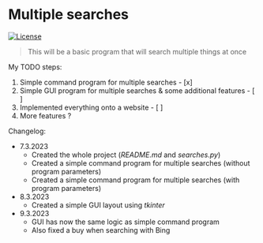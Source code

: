 # Multiple searches

[![License](https://img.shields.io/badge/License-Apache_2.0-blue.svg)](https://opensource.org/licenses/Apache-2.0)
>This will be a basic program that will search multiple things at once

My TODO steps:
1. Simple command program for multiple searches - [x]
2. Simple GUI program for multiple searches & some additional features - [ ]
3. Implemented everything onto a website - [ ]
4. More features ?

Changelog:
- 7.3.2023
    * Created the whole project (_README.md_ and _searches.py_)
    * Created a simple command program for multiple searches (without program parameters)
    * Created a simple command program for multiple searches (with program parameters)
- 8.3.2023
    * Created a simple GUI layout using _tkinter_
- 9.3.2023
    * GUI has now the same logic as simple command program
    * Also fixed a buy when searching with Bing